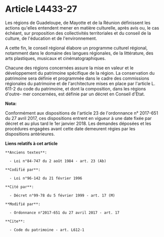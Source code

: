 # Article L4433-27

Les régions de Guadeloupe, de Mayotte et de la Réunion définissent les actions qu'elles entendent mener en matière
culturelle, après avis ou, le cas échéant, sur proposition des collectivités territoriales et du conseil de la culture, de
l'éducation et de l'environnement.

A cette fin, le conseil régional élabore un programme culturel régional, notamment dans le domaine des langues régionales, de
la littérature, des arts plastiques, musicaux et cinématographiques.

Chacune des régions concernées assure la mise en valeur et le développement du patrimoine spécifique de la région. La
conservation du patrimoine sera définie et programmée dans le cadre des commissions régionales du patrimoine et de
l'architecture mises en place par l'article L. 611-2 du code du patrimoine, et dont la composition, dans les régions d'outre-
mer concernées, est définie par un décret en Conseil d'Etat.

**Nota:**

Conformément aux dispositions de l'article 23 de l'ordonnance n° 2017-651 du 27 avril 2017, ces dispositions entrent en
vigueur à une date fixée par décret et au plus tard le 1er janvier 2018. Les demandes déposées et les procédures engagées
avant cette date demeurent régies par les dispositions antérieures.

**Liens relatifs à cet article**

	**Anciens textes**:

	  - Loi n°84-747 du 2 août 1984 - art. 23 (Ab)

	**Codifié par**:

	  - Loi n°96-142 du 21 février 1996

	**Cité par**:

	  - Décret n°99-78 du 5 février 1999 - art. 17 (M)

	**Modifié par**:

	  - Ordonnance n°2017-651 du 27 avril 2017 - art. 17

	**Cite**:

	  - Code du patrimoine - art. L612-1
